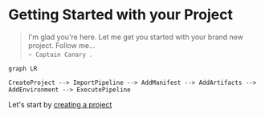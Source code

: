 # Getting Started with your Project

> I'm glad you're here. Let me get you started with your brand new project. Follow me...   
`~ Captain Canary `.  

```mermaid
graph LR

CreateProject --> ImportPipeline --> AddManifest --> AddArtifacts --> AddEnvironment --> ExecutePipeline
```
Let's start by [creating a project](docs/project/CreateProject.md)